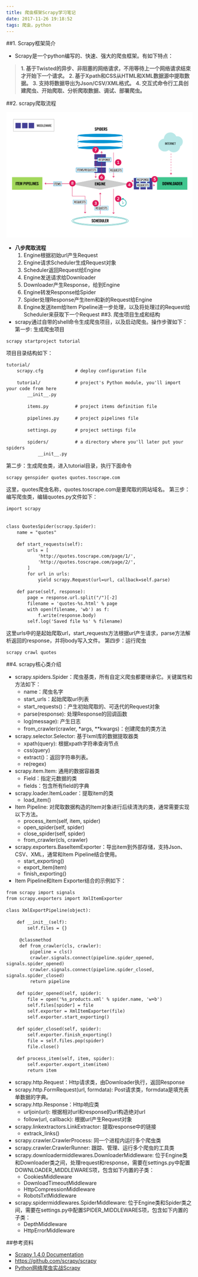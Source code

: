 ```yaml
---
title: 爬虫框架Scrapy学习笔记
date: 2017-11-26 19:18:52
tags: 爬虫，python
---
```


##1. Scrapy框架简介
- Scrapy是一个python编写的、快速、强大的爬虫框架。有如下特点：
> **1. 基于Twisted的异步、非阻塞的网络请求，不用等待上一个网络请求结束才开始下一个请求。**
> **2. 基于Xpath和CSS从HTML和XML数据源中提取数据。**
> **3. 支持将数据导出为Json/CSV/XML格式。**
> **4. 交互式命令行工具创建爬虫、开始爬取、分析爬取数据、调试、部署爬虫。**

##2. scrapy爬取流程

![scrapy_architecture](爬虫框架Scrapy学习笔记/scrapy_architecture.png)

- **八步爬取流程**
  1. Engine根据初始url产生Request
  2. Engine请求Scheduler生成Request对象
  3. Scheduler返回Request给Engine
  4. Engine发送请求给Downloader
  5. Downloader产生Response，给到Engine
  6. Engine转发Response给Spider
  7. Spider处理Response产生item和新的Request给Engine
  8. Engine发送item给Item Pipeline进一步处理，以及将处理过的Request给Scheduler来获取下一个Request
##3. 爬虫项目生成和结构
- scrapy通过自带的shell命令生成爬虫项目，以及启动爬虫。操作步骤如下：
第一步: 生成爬虫项目
```
scrapy startproject tutorial
```
项目目录结构如下：
```
tutorial/
    scrapy.cfg            # deploy configuration file

    tutorial/             # project's Python module, you'll import your code from here
        __init__.py

        items.py          # project items definition file

        pipelines.py      # project pipelines file

        settings.py       # project settings file

        spiders/          # a directory where you'll later put your spiders
            __init__.py
```
第二步：生成爬虫类，进入tutorial目录，执行下面命令
```
scrapy genspider quotes quotes.toscrape.com
```
这里，quotes爬虫名称，quotes.toscrape.com是要爬取的网站域名。
第三步：编写爬虫类，编辑quotes.py文件如下：
```
import scrapy


class QuotesSpider(scrapy.Spider):
    name = "quotes"

    def start_requests(self):
        urls = [
            'http://quotes.toscrape.com/page/1/',
            'http://quotes.toscrape.com/page/2/',
        ]
        for url in urls:
            yield scrapy.Request(url=url, callback=self.parse)

    def parse(self, response):
        page = response.url.split("/")[-2]
        filename = 'quotes-%s.html' % page
        with open(filename, 'wb') as f:
            f.write(response.body)
        self.log('Saved file %s' % filename)
```
这里urls中的是起始爬取url，start_requests方法根据url产生请求，parse方法解析返回的response，并将body写入文件。
第四步：运行爬虫
```
scrapy crawl quotes
```
##4. scrapy核心类介绍
- scrapy.spiders.Spider：爬虫基类，所有自定义爬虫都要继承它。关键属性和方法如下：
  - name：爬虫名字
  - start_urls：起始爬取url列表
  - start_requests()：产生初始爬取的、可迭代的Request对象
  - parse(response): 处理Response的回调函数
  - log(message): 产生日志
  - from_crawler(crawler, *args, **kwargs)：创建爬虫的类方法
- scrapy.selector.Selector: 基于lxml库的数据提取器类
  - xpath(query): 根据xpath字符串查询节点
  - css(query)
  - extract()：返回字符串列表。
  - re(regex)
- scrapy.item.Item: 通用的数据容器类
   - Field：指定元数据的类
   - fields：包含所有field的字典
 - scrapy.loader.ItemLoader：提取item的类
    - load_item()
 - Item Pipeline: 对爬取数据构造的Item对象进行后续清洗的类，通常需要实现以下方法。
    - process_item(self, item, spider)
    - open_spider(self, spider)
    - close_spider(self, spider)
    - from_crawler(cls, crawler)
 - scrapy.exporters.BaseItemExporter：导出item到外部存储，支持Json、CSV、XML，通常和Item Pipeline结合使用。
    - start_exporting()
    - export_item(item)
    - finish_exporting()
- Item Pipeline和Item Exporter结合的示例如下：
```
from scrapy import signals
from scrapy.exporters import XmlItemExporter

class XmlExportPipeline(object):

    def __init__(self):
        self.files = {}

     @classmethod
     def from_crawler(cls, crawler):
         pipeline = cls()
         crawler.signals.connect(pipeline.spider_opened, signals.spider_opened)
         crawler.signals.connect(pipeline.spider_closed, signals.spider_closed)
         return pipeline

    def spider_opened(self, spider):
        file = open('%s_products.xml' % spider.name, 'w+b')
        self.files[spider] = file
        self.exporter = XmlItemExporter(file)
        self.exporter.start_exporting()

    def spider_closed(self, spider):
        self.exporter.finish_exporting()
        file = self.files.pop(spider)
        file.close()

    def process_item(self, item, spider):
        self.exporter.export_item(item)
        return item
```
- scrapy.http.Request：Http请求类，由Downloader执行，返回Response
- scrapy.http.FormRequest(url, formdata): Post请求类，formdata是填充表单数据的字典。
- scrapy.http.Response：Http响应类
  - urljoin(url): 根据相对url和response的url构造绝对url
  - follow(url, callback): 根据url产生Request对象
- scrapy.linkextractors.LinkExtractor: 提取response中的链接
  - extrack_links()
- scrapy.crawler.CrawlerProcess: 同一个进程内运行多个爬虫类
- scrapy.crawler.CrawlerRunner: 跟踪、管理、运行多个爬虫的工具类
- scrapy.downloadermiddlewares.DownloaderMiddleware: 位于Engine类和Downloader类之间，处理request和response，需要在settings.py中配置DOWNLOADER_MIDDLEWARES项，包含如下内置的子类：
  - CookiesMiddleware
  - DownloadTimeoutMiddleware
  - HttpCompressionMiddleware
  - RobotsTxtMiddleware
- scrapy.spidermiddlewares.SpiderMiddleware: 位于Engine类和Spider类之间，需要在settings.py中配置SPIDER_MIDDLEWARES项，包含如下内置的子类：
  - DepthMiddleware
  - HttpErrorMiddleware

##参考资料
- [Scrapy 1.4.0 Documentation](https://doc.scrapy.org/en/latest/index.html)
- https://github.com/scrapy/scrapy
- [Python网络爬虫实战Scrapy](https://www.youtube.com/playlist?list=PLO5e_-yXpYLBO6ZaDgV7YH4drssQCSw5n)

